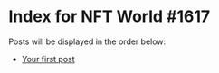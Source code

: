 # Index for NFT World #1617
Posts will be displayed in the order below:

- [Your first post](./001-first.md)

